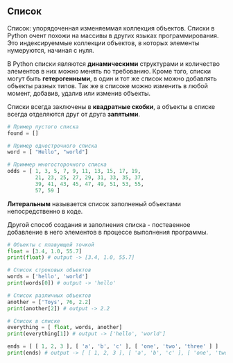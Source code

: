 ## Список

Список: упорядоченная изменяеммая коллекция объектов.
Списки в Python очент похожи на массивы в других языках программирования.
Это индексируеммые коллекции объектов, в которых элементы нумеруются, 
начиная с нуля.

В Python списки являются **динамическими** структурами и количество 
элементов в них можно менять по требованию. Кроме того, списки могут быть
**гетерогенными**, в один и тот же список можно добавлять объекты разных 
типов. Так же в списоке можно изменить в любой момент, добавив, удалив 
или изменив объекты.

Списки всегда заключены в **квадратные скобки**, а объекты в списке 
всегда отделяются друг от друга **запятыми**.

```python
# Пример пустого списка
found = []

# Пример однострочного списка
word = [ "Hello", "world"]

# Приммер многосторочного списка
odds = [ 1, 3, 5, 7, 9, 11, 13, 15, 17, 19,
         21, 23, 25, 27, 29, 31, 33, 35, 37,
         39, 41, 43, 45, 47, 49, 51, 53, 55,
         57, 59 ]
```

**Литеральным** называется список заполненый объектами непосредственно в 
коде.

Другой способ создания и заполнения списка - постеаенное добавление в 
него элементов в процессе выполнения программы.

```python 
# Объекты с плавующей точкой
float = [3.4, 1.0, 55.7]
print(float) # output -> [3.4, 1.0, 55.7]

# Список строковых объектов
words = ['hello', 'world']
print(words[0]) # output -> 'hello'

# Список различных объектов
another = ['Toys', 76, 2.2]
print(another[2]) # output -> 2.2

# Список в списке
everything = [ float, words, another]
print(everything[1]) # output -> ['hello', 'world']

ends = [ [ 1, 2, 3 ], [ 'a', 'b', 'c' ], [ 'one', 'two', 'three' ] ]
print(ends) # output -> [ [ 1, 2, 3 ], [ 'a', 'b', 'c' ], [ 'one', 'two', 'three' ] ]
```

